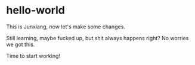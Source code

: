 # hello-world

This is Junxiang, now let's make some changes.

Still learning, maybe fucked up, but shit always happens right? No worries we got this.

Time to start working!
